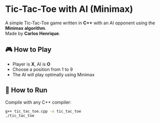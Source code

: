 # Tic-Tac-Toe with AI (Minimax)

A simple Tic-Tac-Toe game written in **C++** with an AI opponent using the **Minimax algorithm**.  
Made by **Carlos Henrique**.

## 🎮 How to Play
- Player is **X**, AI is **O**
- Choose a position from 1 to 9
- The AI will play optimally using Minimax

## 🚀 How to Run
Compile with any C++ compiler:

```bash
g++ tic_tac_toe.cpp -o tic_tac_toe
./tic_tac_toe
